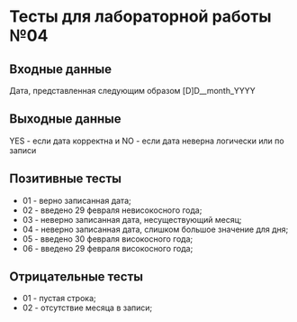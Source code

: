 # Тесты для лабораторной работы №04

## Входные данные
Дата, представленная следующим образом [D]D__month_YYYY

## Выходные данные
YES - если дата корректна и NO - если дата неверна логически или по записи

## Позитивные тесты
- 01 - верно записанная дата;
- 02 - введено 29 февраля невисокосного года;
- 03 - неверно записанная дата, несуществующий месяц;
- 04 - неверно записанная дата, слишком большое значение для дня;
- 05 - введено 30 февраля високосного года;
- 06 - введено 29 февраля високосного года;

## Отрицательные тесты
- 01 - пустая строка;
- 02 - отсутствие месяца в записи;
